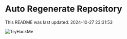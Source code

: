 # Auto Regenerate Repository

This README was last updated: 2024-10-27 23:31:53

 ![TryHackMe](https://tryhackme.com/badge/533634)